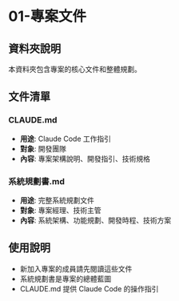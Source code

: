 # 01-專案文件

## 資料夾說明
本資料夾包含專案的核心文件和整體規劃。

## 文件清單

### CLAUDE.md
- **用途**: Claude Code 工作指引
- **對象**: 開發團隊
- **內容**: 專案架構說明、開發指引、技術規格

### 系統規劃書.md
- **用途**: 完整系統規劃文件
- **對象**: 專案經理、技術主管
- **內容**: 系統架構、功能規劃、開發時程、技術方案

## 使用說明
- 新加入專案的成員請先閱讀這些文件
- 系統規劃書是專案的總體藍圖
- CLAUDE.md 提供 Claude Code 的操作指引